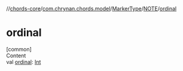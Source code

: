 //[chords-core](../../../../index.md)/[com.chrynan.chords.model](../../index.md)/[MarkerType](../index.md)/[NOTE](index.md)/[ordinal](ordinal.md)



# ordinal  
[common]  
Content  
val [ordinal](ordinal.md): [Int](https://kotlinlang.org/api/latest/jvm/stdlib/kotlin/-int/index.html)  



